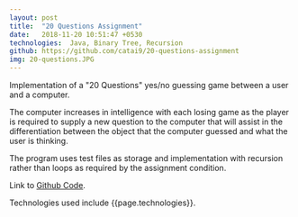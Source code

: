```yaml
---
layout: post
title:  "20 Questions Assignment"
date:   2018-11-20 10:51:47 +0530
technologies:  Java, Binary Tree, Recursion
github: https://github.com/catai9/20-questions-assignment
img: 20-questions.JPG
--- 
```


Implementation of a "20 Questions" yes/no guessing game between a user and a computer.

The computer increases in intelligence with each losing game as the player is required to supply a new question to the computer that will assist in the differentiation between the object that the computer guessed and what the user is thinking.

The program uses test files as storage and implementation with recursion rather than loops as required by the assignment condition. 

Link to [Github Code]({{page.github}}).

Technologies used include {{page.technologies}}. 